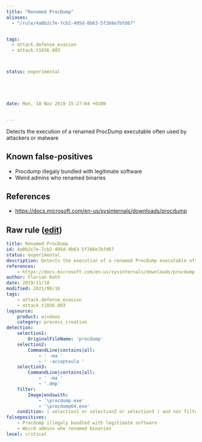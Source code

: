 ```yaml
---
title: "Renamed ProcDump"
aliases:
  - "/rule/4a0b2c7e-7cb2-495d-8b63-5f268e7bfd67"


tags:
  - attack.defense_evasion
  - attack.t1036.003



status: experimental





date: Mon, 18 Nov 2019 15:27:04 +0100


---
```


Detects the execution of a renamed ProcDump executable often used by attackers or malware

<!--more-->


## Known false-positives

* Procdump illegaly bundled with legitimate software
* Weird admins who renamed binaries



## References

* https://docs.microsoft.com/en-us/sysinternals/downloads/procdump


## Raw rule ([edit](https://github.com/SigmaHQ/sigma/edit/master/rules/windows/process_creation/proc_creation_win_renamed_procdump.yml))
```yaml
title: Renamed ProcDump
id: 4a0b2c7e-7cb2-495d-8b63-5f268e7bfd67
status: experimental
description: Detects the execution of a renamed ProcDump executable often used by attackers or malware
references:
    - https://docs.microsoft.com/en-us/sysinternals/downloads/procdump
author: Florian Roth
date: 2019/11/18
modified: 2021/08/16
tags:
    - attack.defense_evasion
    - attack.t1036.003
logsource:
    product: windows
    category: process_creation
detection:
    selection1:
        OriginalFileName: 'procdump'
    selection2:
        CommandLine|contains|all: 
            - ' -ma '
            - ' -accepteula '
    selection3:
        CommandLine|contains|all: 
            - ' -ma '
            - '.dmp'
    filter:
        Image|endswith: 
            - '\procdump.exe'
            - '\procdump64.exe'
    condition: ( selection1 or selection2 or selection3 ) and not filter
falsepositives:
    - Procdump illegaly bundled with legitimate software
    - Weird admins who renamed binaries
level: critical

```
